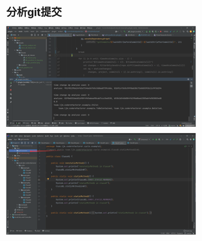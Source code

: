# 分析git提交

![](../img/details/commits_analyse/result.png)

![](../img/details/commits_analyse/file_pos_in_hya.png)